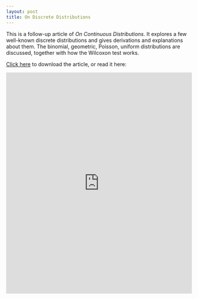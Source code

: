 ```yaml
---
layout: post
title: On Discrete Distributions
---
```


This is a follow-up article of _On Continuous Distributions_. It explores a few well-known discrete distributions and gives derivations and explanations about them. The binomial, geometric, Poisson, uniform distributions are discussed, together with how the Wilcoxon test works.

<a href="https://raw.githubusercontent.com/Tristanchaang/tristanchaang.github.io/main/downloads/On-Discrete-Distributions.pdf" download>Click here</a> to download the article, or read it here:

<embed src="https://drive.google.com/viewerng/
viewer?embedded=true&url=http://tristanchaang.github.io/downloads/On-Discrete-Distributions.pdf" type="application/pdf" width="100%" height="600px" />